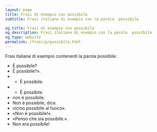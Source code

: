 ```yaml
---
layout: page
title: Frasi di esempio con possibile 
subtitle: Frasi italiane di esempio con la parola  possibile

og_title: Frasi di esempio con possibile 
og_description: Frasi italiane di esempio con la parola  possibile
og_type: website
permalink: /frasi/p/possibile.html
---
```


Frasi italiane di esempio contenenti la parola possibile:


- È possibile?
- È possibile?».
- - È possibile.
- - È possibile.
- non è possibile.
- Non è possibile, dice.
- vicino possibile al fuoco».
- «Non è possibile!».
- «Penso che sia possibile.».
- Non era possibile!
